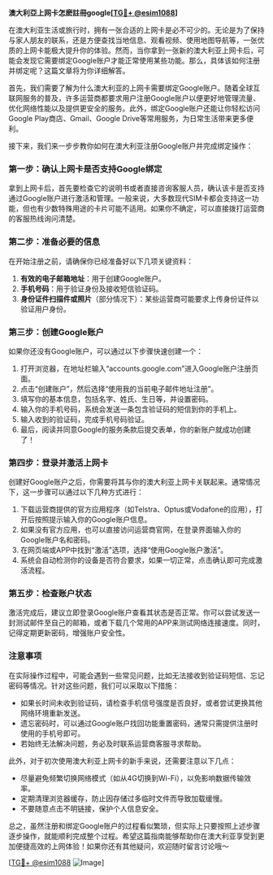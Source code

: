 **澳大利亞上网卡怎麽註冊google[[TG💪+ @esim1088](https://t.me/s/esim1088)]**

在澳大利亚生活或旅行时，拥有一张合适的上网卡是必不可少的。无论是为了保持与家人朋友的联系，还是方便查找当地信息、观看视频、使用地图导航等，一张优质的上网卡能极大提升你的体验。然而，当你拿到一张新的澳大利亚上网卡后，可能会发现它需要绑定Google账户才能正常使用某些功能。那么，具体该如何注册并绑定呢？这篇文章将为你详细解答。

首先，我们需要了解为什么澳大利亚的上网卡需要绑定Google账户。随着全球互联网服务的普及，许多运营商都要求用户注册Google账户以便更好地管理流量、优化网络性能以及提供更安全的服务。此外，绑定Google账户还能让你轻松访问Google Play商店、Gmail、Google Drive等常用服务，为日常生活带来更多便利。

接下来，我们来一步步教你如何在澳大利亚注册Google账户并完成绑定操作：

### 第一步：确认上网卡是否支持Google绑定

拿到上网卡后，首先要检查它的说明书或者直接咨询客服人员，确认该卡是否支持通过Google账户进行激活和管理。一般来说，大多数现代SIM卡都会支持这一功能，但也有少数特殊用途的卡片可能不适用。如果你不确定，可以直接拨打运营商的客服热线询问清楚。

### 第二步：准备必要的信息

在开始注册之前，请确保你已经准备好以下几项关键资料：
1. **有效的电子邮箱地址**：用于创建Google账户。
2. **手机号码**：用于验证身份及接收短信验证码。
3. **身份证件扫描件或照片**（部分情况下）：某些运营商可能要求上传身份证件以验证用户身份。

### 第三步：创建Google账户

如果你还没有Google账户，可以通过以下步骤快速创建一个：
1. 打开浏览器，在地址栏输入“accounts.google.com”进入Google账户注册页面。
2. 点击“创建账户”，然后选择“使用我的当前电子邮件地址注册”。
3. 填写你的基本信息，包括名字、姓氏、生日等，并设置密码。
4. 输入你的手机号码，系统会发送一条包含验证码的短信到你的手机上。
5. 输入收到的验证码，完成手机号码验证。
6. 最后，阅读并同意Google的服务条款后提交表单，你的新账户就成功创建了！

### 第四步：登录并激活上网卡

创建好Google账户之后，你需要将其与你的澳大利亚上网卡关联起来。通常情况下，这一步骤可以通过以下几种方式进行：
1. 下载运营商提供的官方应用程序（如Telstra、Optus或Vodafone的应用），打开后按照提示输入你的Google账户信息。
2. 如果没有官方应用，也可以直接访问运营商官网，在登录界面输入你的Google账户名和密码。
3. 在网页端或APP中找到“激活”选项，选择“使用Google账户激活”。
4. 系统会自动检测你的设备是否符合要求，如果一切正常，点击确认即可完成激活流程。

### 第五步：检查账户状态

激活完成后，建议立即登录Google账户查看其状态是否正常。你可以尝试发送一封测试邮件至自己的邮箱，或者下载几个常用的APP来测试网络连接速度。同时，记得定期更新密码，增强账户安全性。

### 注意事项

在实际操作过程中，可能会遇到一些常见问题，比如无法接收到验证码短信、忘记密码等情况。针对这些问题，我们可以采取以下措施：
- 如果长时间未收到验证码，请检查手机信号强度是否良好，或者尝试更换其他网络环境重新发送。
- 遗忘密码时，可以通过Google账户找回功能重置密码，通常只需提供注册时使用的手机号即可。
- 若始终无法解决问题，务必及时联系运营商客服寻求帮助。

此外，对于初次使用澳大利亚上网卡的新手来说，还需要注意以下几点：
- 尽量避免频繁切换网络模式（如从4G切换到Wi-Fi），以免影响数据传输效率。
- 定期清理浏览器缓存，防止因存储过多临时文件而导致加载缓慢。
- 不要随意点击不明链接，保护个人信息安全。

总之，虽然注册和绑定Google账户的过程看似繁琐，但实际上只要按照上述步骤逐步操作，就能顺利完成整个过程。希望这篇指南能够帮助你在澳大利亚享受到更加便捷高效的上网体验！如果你还有其他疑问，欢迎随时留言讨论哦～

[[TG💪+ @esim1088](https://t.me/s/esim1088) ![Image](https://i.postimg.cc/4NQfJmqS/Snipaste-2025-05-13-00-14-12.png)]